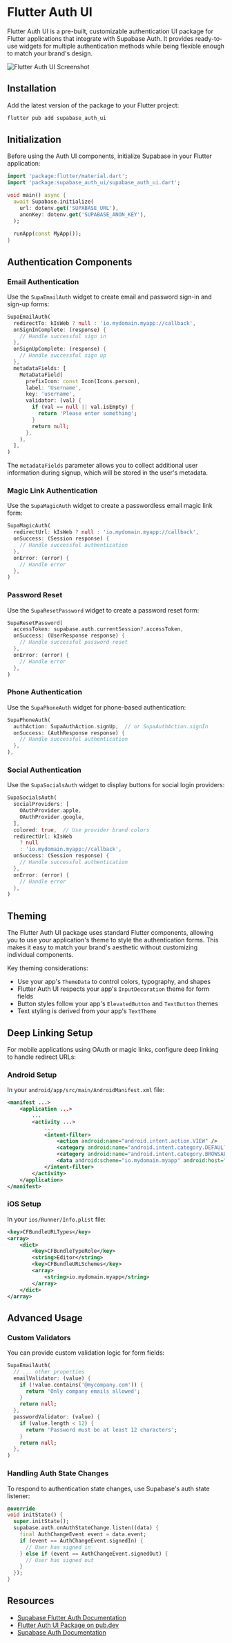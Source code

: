 # Flutter Auth UI

Flutter Auth UI is a pre-built, customizable authentication UI package for Flutter applications that integrate with Supabase Auth. It provides ready-to-use widgets for multiple authentication methods while being flexible enough to match your brand's design.

![Flutter Auth UI Screenshot](https://raw.githubusercontent.com/supabase-community/flutter-auth-ui/main/screenshots/supabase_auth_ui.png)

## Installation

Add the latest version of the package to your Flutter project:

```bash
flutter pub add supabase_auth_ui
```

## Initialization

Before using the Auth UI components, initialize Supabase in your Flutter application:

```dart
import 'package:flutter/material.dart';
import 'package:supabase_auth_ui/supabase_auth_ui.dart';

void main() async {
  await Supabase.initialize(
    url: dotenv.get('SUPABASE_URL'),
    anonKey: dotenv.get('SUPABASE_ANON_KEY'),
  );
  
  runApp(const MyApp());
}
```

## Authentication Components

### Email Authentication

Use the `SupaEmailAuth` widget to create email and password sign-in and sign-up forms:

```dart
SupaEmailAuth(
  redirectTo: kIsWeb ? null : 'io.mydomain.myapp://callback',
  onSignInComplete: (response) {
    // Handle successful sign in
  },
  onSignUpComplete: (response) {
    // Handle successful sign up
  },
  metadataFields: [
    MetaDataField(
      prefixIcon: const Icon(Icons.person),
      label: 'Username',
      key: 'username',
      validator: (val) {
        if (val == null || val.isEmpty) {
          return 'Please enter something';
        }
        return null;
      },
    ),
  ],
)
```

The `metadataFields` parameter allows you to collect additional user information during signup, which will be stored in the user's metadata.

### Magic Link Authentication

Use the `SupaMagicAuth` widget to create a passwordless email magic link form:

```dart
SupaMagicAuth(
  redirectUrl: kIsWeb ? null : 'io.mydomain.myapp://callback',
  onSuccess: (Session response) {
    // Handle successful authentication
  },
  onError: (error) {
    // Handle error
  },
)
```

### Password Reset

Use the `SupaResetPassword` widget to create a password reset form:

```dart
SupaResetPassword(
  accessToken: supabase.auth.currentSession?.accessToken,
  onSuccess: (UserResponse response) {
    // Handle successful password reset
  },
  onError: (error) {
    // Handle error
  },
)
```

### Phone Authentication

Use the `SupaPhoneAuth` widget for phone-based authentication:

```dart
SupaPhoneAuth(
  authAction: SupaAuthAction.signUp,  // or SupaAuthAction.signIn
  onSuccess: (AuthResponse response) {
    // Handle successful authentication
  },
),
```

### Social Authentication

Use the `SupaSocialsAuth` widget to display buttons for social login providers:

```dart
SupaSocialsAuth(
  socialProviders: [
    OAuthProvider.apple,
    OAuthProvider.google,
  ],
  colored: true,  // Use provider brand colors
  redirectUrl: kIsWeb
    ? null
    : 'io.mydomain.myapp://callback',
  onSuccess: (Session response) {
    // Handle successful authentication
  },
  onError: (error) {
    // Handle error
  },
)
```

## Theming

The Flutter Auth UI package uses standard Flutter components, allowing you to use your application's theme to style the authentication forms. This makes it easy to match your brand's aesthetic without customizing individual components.

Key theming considerations:
- Use your app's `ThemeData` to control colors, typography, and shapes
- Flutter Auth UI respects your app's `InputDecoration` theme for form fields
- Button styles follow your app's `ElevatedButton` and `TextButton` themes
- Text styling is derived from your app's `TextTheme`

## Deep Linking Setup

For mobile applications using OAuth or magic links, configure deep linking to handle redirect URLs:

### Android Setup

In your `android/app/src/main/AndroidManifest.xml` file:

```xml
<manifest ...>
    <application ...>
        ...
        <activity ...>
            ...
            <intent-filter>
                <action android:name="android.intent.action.VIEW" />
                <category android:name="android.intent.category.DEFAULT" />
                <category android:name="android.intent.category.BROWSABLE" />
                <data android:scheme="io.mydomain.myapp" android:host="callback" />
            </intent-filter>
        </activity>
    </application>
</manifest>
```

### iOS Setup

In your `ios/Runner/Info.plist` file:

```xml
<key>CFBundleURLTypes</key>
<array>
    <dict>
        <key>CFBundleTypeRole</key>
        <string>Editor</string>
        <key>CFBundleURLSchemes</key>
        <array>
            <string>io.mydomain.myapp</string>
        </array>
    </dict>
</array>
```

## Advanced Usage

### Custom Validators

You can provide custom validation logic for form fields:

```dart
SupaEmailAuth(
  // ... other properties
  emailValidator: (value) {
    if (!value.contains('@mycompany.com')) {
      return 'Only company emails allowed';
    }
    return null;
  },
  passwordValidator: (value) {
    if (value.length < 12) {
      return 'Password must be at least 12 characters';
    }
    return null;
  },
)
```

### Handling Auth State Changes

To respond to authentication state changes, use Supabase's auth state listener:

```dart
@override
void initState() {
  super.initState();
  supabase.auth.onAuthStateChange.listen((data) {
    final AuthChangeEvent event = data.event;
    if (event == AuthChangeEvent.signedIn) {
      // User has signed in
    } else if (event == AuthChangeEvent.signedOut) {
      // User has signed out
    }
  });
}
```

## Resources

- [Supabase Flutter Auth Documentation](https://supabase.com/docs/guides/auth/flutter)
- [Flutter Auth UI Package on pub.dev](https://pub.dev/packages/supabase_auth_ui)
- [Supabase Auth Documentation](https://supabase.com/docs/guides/auth)
